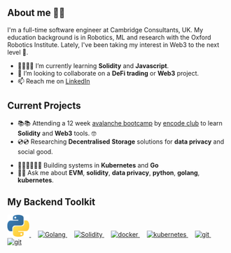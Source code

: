 ## About me 👨‍🚀
I'm a full-time software engineer at Cambridge Consultants, UK. My education background is in Robotics, ML and research with the Oxford Robotics Institute. Lately, I've been taking my interest in Web3 to the next level 🚀.  

- 🌱👨🏻‍🎓 I’m currently learning **Solidity** and **Javascript**.
-  👋 I’m looking to collaborate on a **DeFi trading** or **Web3** project.
-  📫 Reach me on [LinkedIn](https://www.linkedin.com/in/chrisjamesparsons/)
<!-- - 💸😭 Resisting the urge to do a PhD in AI or Robotics -->


## Current Projects
* 📚📚 Attending a 12 week [avalanche bootcamp](https://www.encode.club/avalanche-bootcamp) by [encode club](https://www.encode.club) to learn **Solidity** and **Web3** tools. 🤓
* 💿💿 Researching **Decentralised** **Storage** solutions for **data privacy** and social good. 
<!-- * 🤖🤖  Researching **Tactile Robotics** with the **Oxford Robotics Institute**  -->
* 👨🏻‍💻👨🏻‍💻 Building systems in **Kubernetes** and **Go**
* 💬💬 Ask me about **EVM**, **solidity**, **data privacy**, **python**, **golang**, **kubernetes**. 


## My Backend Toolkit
<!-- [![Go](https://github.com/martinloesethjensen/martinloesethjensen/raw/master/img/ethereum_logo.png)](https://golang.org/)
[![Solidity](https://github.com/martinloesethjensen/martinloesethjensen/raw/master/img/solidity_logo.png)](https://soliditylang.org/) -->

<a href="https://www.python.org"> 
  <img src="images/Python-logo-notext.svg" alt="python" style="height:50px;"/>
</a>
&nbsp &nbsp
<a href="https://golang.org/"> 
  <img src="https://seeklogo.com/images/G/go-logo-046185B647-seeklogo.com.png" alt="Golang" style="height:50px;"/>
</a>
&nbsp &nbsp
<a href="https://soliditylang.org/"> 
  <img src="https://upload.wikimedia.org/wikipedia/commons/thumb/9/98/Solidity_logo.svg/1200px-Solidity_logo.svg.png" alt="Solidity" style="height:50px;"/>
</a>
&nbsp &nbsp
<a href="https://www.docker.com"> 
  <img src="https://www.docker.com/sites/default/files/d8/2019-07/Moby-logo.png" alt="docker" style="height:50px;"/>
</a>
&nbsp &nbsp
<a href="https://kubernetes.io"> 
  <img src="https://seeklogo.com/images/K/kubernetes-logo-3A67038EAB-seeklogo.com.png" alt="kubernetes" style="height:50px;"/>
</a>
&nbsp &nbsp
<a href="https://git-scm.com"> 
  <img src="https://git-scm.com/images/logos/downloads/Git-Icon-1788C.png" alt="git" style="height:50px;"/>
</a>
&nbsp &nbsp
<a href="https://pytorch.org"> 
  <img src="https://upload.wikimedia.org/wikipedia/commons/1/10/PyTorch_logo_icon.svg" alt="git" style="height:50px"/>
</a>

<!---
chrispduck/chrispduck is a ✨ special ✨ repository because its `README.md` (this file) appears on your GitHub profile.
You can click the Preview link to take a look at your changes.
--->
